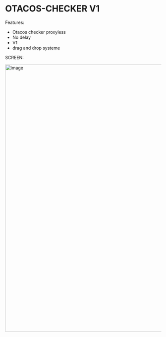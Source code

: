 # OTACOS-CHECKER V1

Features:
- Otacos checker proxyless
- No delay
- V1
- drag and drop systeme

SCREEN:

<img width="860" alt="image" src="https://github.com/user-attachments/assets/8918c8a0-818f-4e0c-ade0-d0de38976aab" />
